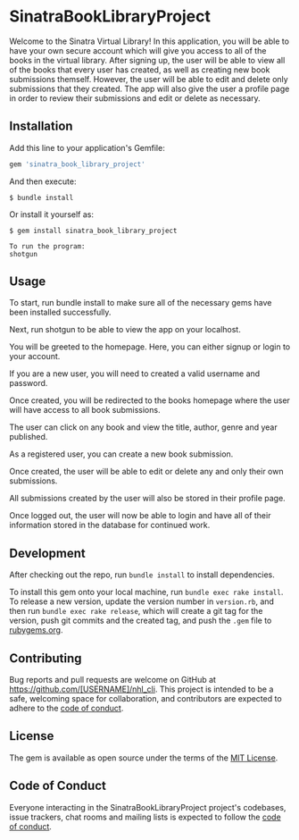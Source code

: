 # SinatraBookLibraryProject

Welcome to the Sinatra Virtual Library! In this application, you will be able to have your own secure account which will give you access to all of the books in the virtual library. After signing up, the user will be able to view all of the books that every user has created, as well as creating new book submissions themself. However, the user will be able to edit and delete only submissions that they created. The app will also give the user a profile page in order to review their submissions and edit or delete as necessary.

## Installation

Add this line to your application's Gemfile:

```ruby
gem 'sinatra_book_library_project'
```

And then execute:

    $ bundle install

Or install it yourself as:

    $ gem install sinatra_book_library_project

    To run the program:
    shotgun

## Usage

To start, run bundle install to make sure all of the necessary gems have been installed successfully.

Next, run shotgun to be able to view the app on your localhost.

You will be greeted to the homepage. Here, you can either signup or login to your account.

If you are a new user, you will need to created a valid username and password.

Once created, you will be redirected to the books homepage where the user will have access to all book submissions.

The user can click on any book and view the title, author, genre and year published.

As a registered user, you can create a new book submission.

Once created, the user will be able to edit or delete any and only their own submissions.

All submissions created by the user will also be stored in their profile page.

Once logged out, the user will now be able to login and have all of their information stored in the database for continued work.

## Development

After checking out the repo, run `bundle install` to install dependencies. 

To install this gem onto your local machine, run `bundle exec rake install`. To release a new version, update the version number in `version.rb`, and then run `bundle exec rake release`, which will create a git tag for the version, push git commits and the created tag, and push the `.gem` file to [rubygems.org](https://rubygems.org).

## Contributing

Bug reports and pull requests are welcome on GitHub at https://github.com/[USERNAME]/nhl_cli. This project is intended to be a safe, welcoming space for collaboration, and contributors are expected to adhere to the [code of conduct](https://github.com/[USERNAME]/nhl_cli/blob/master/CODE_OF_CONDUCT.md).

## License

The gem is available as open source under the terms of the [MIT License](https://opensource.org/licenses/MIT).

## Code of Conduct

Everyone interacting in the SinatraBookLibraryProject project's codebases, issue trackers, chat rooms and mailing lists is expected to follow the [code of conduct](https://github.com/[USERNAME]/nhl_cli/blob/master/CODE_OF_CONDUCT.md).

